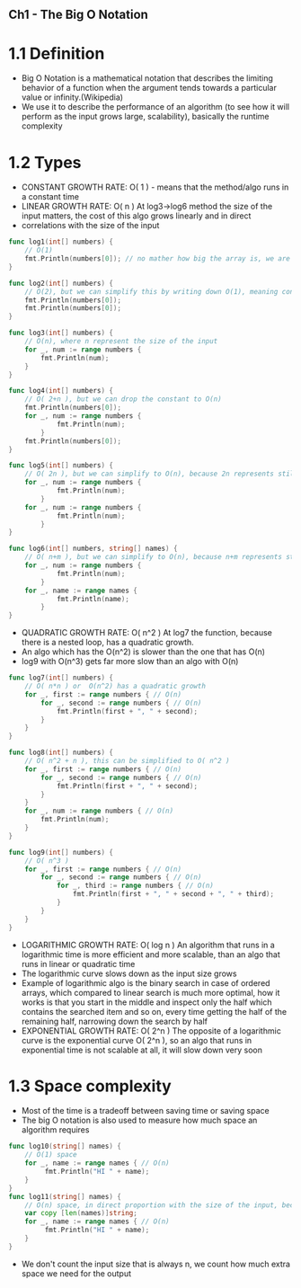 Ch1 - The Big O Notation
-----------------------

# 1.1 Definition
* Big O Notation is a mathematical notation that describes the limiting behavior of a function when the
argument tends towards a particular value or infinity.(Wikipedia)
* We use it to describe the performance of an algorithm (to see how it will perform as the input grows 
large, scalability), basically the runtime complexity

# 1.2 Types

* CONSTANT GROWTH RATE: O( 1 ) - means that the method/algo runs in a constant time
* LINEAR GROWTH RATE: O( n ) At log3->log6 method the size of the input matters, the cost of this algo grows linearly and in direct 
* correlations with the size of the input

```go
func log1(int[] numbers) {
	// O(1)
	fmt.Println(numbers[0]); // no mather how big the array is, we are just printing the first item
}

func log2(int[] numbers) {
	// O(2), but we can simplify this by writing down O(1), meaning constant time
	fmt.Println(numbers[0]); 
	fmt.Println(numbers[0]); 
}

func log3(int[] numbers) {
	// O(n), where n represent the size of the input
	for _, num := range numbers {
        fmt.Println(num);
    }
}

func log4(int[] numbers) {
	// O( 2+n ), but we can drop the constant to O(n)
	fmt.Println(numbers[0]);
    for _, num := range numbers {
            fmt.Println(num);
        }
    fmt.Println(numbers[0]);
}

func log5(int[] numbers) {
	// O( 2n ), but we can simplify to O(n), because 2n represents still a linear growth
    for _, num := range numbers {
            fmt.Println(num);
        }
    for _, num := range numbers {
            fmt.Println(num);
        }
}

func log6(int[] numbers, string[] names) {
	// O( n+m ), but we can simplify to O(n), because n+m represents still a linear growth
    for _, num := range numbers {
            fmt.Println(num);
        }
    for _, name := range names {
            fmt.Println(name);
        }
}
```

* QUADRATIC GROWTH RATE: O( n^2 ) At log7 the function, because there is a nested loop, has a quadratic growth. 
* An algo which has the O(n^2) is slower than the one that has O(n)
* log9 with O(n^3) gets far more slow than an algo with O(n)

```go
func log7(int[] numbers) {
	// O( n*n ) or  O(n^2) has a quadratic growth
    for _, first := range numbers { // O(n)
        for _, second := range numbers { // O(n)
            fmt.Println(first + ", " + second);
        }
	}
}

func log8(int[] numbers) {
	// O( n^2 + n ), this can be simplified to O( n^2 )
    for _, first := range numbers { // O(n)
        for _, second := range numbers { // O(n)
            fmt.Println(first + ", " + second);
        }
	}
    for _, num := range numbers { // O(n)
        fmt.Println(num);
    }
}

func log9(int[] numbers) {
	// O( n^3 )
    for _, first := range numbers { // O(n)
        for _, second := range numbers { // O(n)
            for _, third := range numbers { // O(n)
                fmt.Println(first + ", " + second + ", " + third);
            }
        }
	}
}
```

* LOGARITHMIC GROWTH RATE: O( log n ) An algorithm that runs in a logarithmic time is more efficient and more scalable,
  than an algo that runs in linear or quadratic time
* The logarithmic curve slows down as the input size grows
* Example of logarithmic algo is the binary search in case of ordered arrays, which compared
  to linear search is much more optimal, how it works is that you start in the middle and inspect
  only the half which contains the searched item and so on, every time getting the half of the
  remaining half, narrowing down the search by half
* EXPONENTIAL GROWTH RATE: O( 2^n ) The opposite of a logarithmic curve is the exponential curve O( 2^n ), so an algo that runs in 
  exponential time is not scalable at all, it will slow down very soon

# 1.3 Space complexity
* Most of the time is a tradeoff between saving time or saving space
* The big O notation is also used to measure how much space an algorithm requires

```go
func log10(string[] names) {
	// O(1) space
    for _, name := range names { // O(n)
         fmt.Println("HI " + name);
    }
}
func log11(string[] names) {
	// O(n) space, in direct proportion with the size of the input, because of the array what we create
    var copy [len(names)]string;
    for _, name := range names { // O(n)
         fmt.Println("HI " + name);
    }
}
```

* We don't count the input size that is always n, we count how much 
extra space we need for the output
